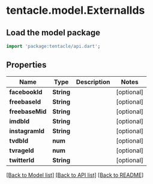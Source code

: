 # tentacle.model.ExternalIds

## Load the model package
```dart
import 'package:tentacle/api.dart';
```

## Properties
Name | Type | Description | Notes
------------ | ------------- | ------------- | -------------
**facebookId** | **String** |  | [optional] 
**freebaseId** | **String** |  | [optional] 
**freebaseMid** | **String** |  | [optional] 
**imdbId** | **String** |  | [optional] 
**instagramId** | **String** |  | [optional] 
**tvdbId** | **num** |  | [optional] 
**tvrageId** | **num** |  | [optional] 
**twitterId** | **String** |  | [optional] 

[[Back to Model list]](../README.md#documentation-for-models) [[Back to API list]](../README.md#documentation-for-api-endpoints) [[Back to README]](../README.md)


